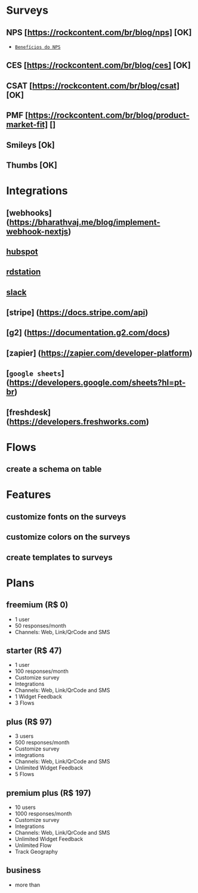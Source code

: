 # Surveys

## NPS [https://rockcontent.com/br/blog/nps] [OK]

- [`Benefícios do NPS`](https://rockcontent.com/br/blog/beneficios-do-nps-para-a-sua-agencia)

## CES [https://rockcontent.com/br/blog/ces] [OK]

## CSAT [https://rockcontent.com/br/blog/csat] [OK]

## PMF [https://rockcontent.com/br/blog/product-market-fit] []

## Smileys [Ok]

## Thumbs [OK]

# Integrations

## [webhooks] (https://bharathvaj.me/blog/implement-webhook-nextjs)

## [hubspot](https://developers.hubspot.com)

## [rdstation](https://developers.rdstation.com)

## [slack](https://slack.com/intl/pt-br/integrations)

## [stripe] (https://docs.stripe.com/api)

## [g2] (https://documentation.g2.com/docs)

## [zapier] (https://zapier.com/developer-platform)

## [`google sheets`] (https://developers.google.com/sheets?hl=pt-br)

## [freshdesk] (https://developers.freshworks.com)

# Flows

## create a schema on table

# Features

## customize fonts on the surveys

## customize colors on the surveys

## create templates to surveys

# Plans

## freemium (R$ 0)

- 1 user
- 50 responses/month
- Channels: Web, Link/QrCode and SMS

## starter (R$ 47)

- 1 user
- 100 responses/month
- Customize survey
- Integrations
- Channels: Web, Link/QrCode and SMS
- 1 Widget Feedback
- 3 Flows

## plus (R$ 97)

- 3 users
- 500 responses/month
- Customize survey
- integrations
- Channels: Web, Link/QrCode and SMS
- Unlimited Widget Feedback
- 5 Flows

## premium plus (R$ 197)

- 10 users
- 1000 responses/month
- Customize survey
- Integrations
- Channels: Web, Link/QrCode and SMS
- Unlimited Widget Feedback
- Unlimited Flow
- Track Geography

## business

- more than
